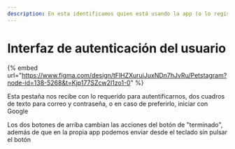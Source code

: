 ```yaml
---
description: En esta identificamos quien está usando la app (o lo registramos)
---
```


# Interfaz de autenticación del usuario

{% embed url="https://www.figma.com/design/tFlHZXuruiJuxNDn7hJvRu/Petstagram?node-id=138-5268&t=Kjp177SZcw2I1zo1-0" %}

Esta pestaña nos recibe con lo requerido para autentificarnos, dos cuadros de texto para correo y contraseña, o en caso de preferirlo, iniciar con Google

Los dos botones de arriba cambian las acciones del botón de "terminado", además de que en la propia app podemos enviar desde el teclado sin pulsar el botón
